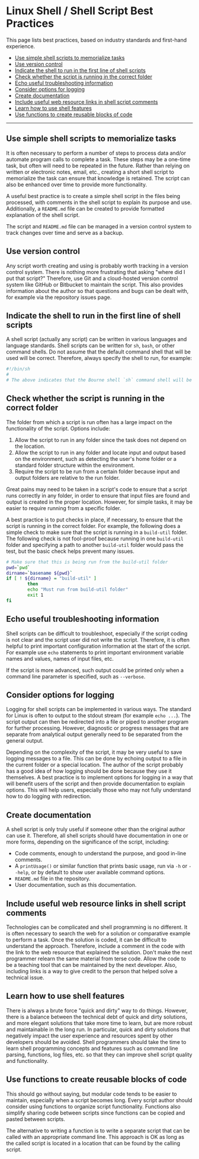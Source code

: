 # Linux Shell / Shell Script Best Practices #

This page lists best practices, based on industry standards and first-hand experience.

* [Use simple shell scripts to memorialize tasks](#use-simple-shell-scripts-to-memorialize-tasks)
* [Use version control](#use-version-control)
* [Indicate the shell to run in the first line of shell scripts](#indicate-the-shell-to-run-in-the-first-line-of-shell-scripts)
* [Check whether the script is running in the correct folder](#check-whether-the-script-is-running-in-the-correct-folder)
* [Echo useful troubleshooting information](#echo-useful-troubleshooting-information)
* [Consider options for logging](#consider-options-for-logging)
* [Create documentation](#create-documentation)
* [Include useful web resource links in shell script comments](#include-useful-web-resource-links-in-shell-script-comments)
* [Learn how to use shell features](#learn-how-to-use-shell-features)
* [Use functions to create reusable blocks of code](#use-functions-to-create-reusable-blocks-of-code)

-----------------

## Use simple shell scripts to memorialize tasks ##

It is often necessary to perform a number of steps to process data and/or automate program calls to complete a task.
These steps may be a one-time task, but often will need to be repeated in the future.
Rather than relying on written or electronic notes, email, etc., creating a short shell script to memorialize
the task can ensure that knowledge is retained.
The script can also be enhanced over time to provide more functionality.

A useful best practice is to create a simple shell script in the files being processed,
with comments in the shell script to explain its purpose and use.
Additionally, a `README.md` file can be created to provide formatted explanation of the shell script.

The script and `README.md` file can be managed in a version control system to track changes over time and serve as a backup.

## Use version control ##

Any script worth creating and using is probably worth tracking in a version control system.
There is nothing more frustrating that asking "where did I put that script?"
Therefore, use Git and a cloud-hosted version control system like GitHub or Bitbucket to maintain the script.
This also provides information about the author so that questions and bugs can be dealt with,
for example via the repository issues page.

## Indicate the shell to run in the first line of shell scripts ##

A shell script (actually any script) can be written in various languages and language standards.
Shell scripts can be written for `sh`, `bash`, or other command shells.
Do not assume that the default command shell that will be used will be correct.
Therefore, always specify the shell to run, for example:

```sh
#!/bin/sh
#
# The above indicates that the Bourne shell `sh` command shell will be used to run the script.
```

## Check whether the script is running in the correct folder ##

The folder from which a script is run often has a large impact on the functionality of the script.
Options include:

1. Allow the script to run in any folder since the task does not depend on the location.
2. Allow the script to run in any folder and locate input and output based on the
environment, such as detecting the user's home folder or a standard folder structure within the environment.
3. Require the script to be run from a certain folder because input and output folders are relative
to the run folder.

Great pains may need to be taken in a script's code to ensure that a script runs correctly in any folder,
in order to ensure that input files are found and output is created in the proper location.
However, for simple tasks, it may be easier to require running from a specific folder.

A best practice is to put checks in place, if necessary, to ensure that the script is running in the
correct folder. For example, the following does a simple check to make sure that
the script is running in a `build-util` folder.
The following check is not fool-proof because running in one `build-util` folder and specifying
a path to another `build-util` folder would pass the test, but the basic check helps prevent many issues.

```sh
# Make sure that this is being run from the build-util folder
pwd=`pwd`
dirname=`basename ${pwd}`
if [ ! ${dirname} = "build-util" ]
        then
        echo "Must run from build-util folder"
        exit 1
fi
```

## Echo useful troubleshooting information ##

Shell scripts can be difficult to troubleshoot, especially if the script coding is not clear
and the script user did not write the script.
Therefore, it is often helpful to print important configuration information
at the start of the script.
For example use `echo` statements to print important environment variable names and values,
names of input files, etc.

If the script is more advanced, such output could be printed only when a command line parameter is specified, such as `--verbose`.

## Consider options for logging ##

Logging for shell scripts can be implemented in various ways.
The standard for Linux is often to output to the stdout stream (for example `echo ...`).
The script output can then be redirected into a file or piped to another program for further processing.
However, diagnostic or progress messages that are separate from analytical output generally
need to be separated from the general output.

Depending on the complexity of the script, it may be very useful to save logging messages to a file.
This can be done by echoing output to a file in the current folder or a special location.
The author of the script probably has a good idea of how logging should be done because
they use it themselves.
A best practice is to implement options for logging in a way that will benefit users of the script
and then provide documentation to explain options.
This will help users, especially those who may not fully understand how to do logging with
redirection.

## Create documentation ##

A shell script is only truly useful if someone other than the original author can use it.
Therefore, all shell scripts should have documentation in one or more forms,
depending on the significance of the script, including:

* Code comments, enough to understand the purpose, and good in-line comments.
* A `printUsage()` or similar function that prints basic usage,
run via `-h` or `--help`, or by default to show user available command options.
* `README.md` file in the repository.
* User documentation, such as this documentation.

## Include useful web resource links in shell script comments ##

Technologies can be complicated and shell programming is no different.
It is often necessary to search the web for a solution or comparative example to perform a task.
Once the solution is coded, it can be difficult to understand the approach.
Therefore, include a comment in the code with the link to the web resource that explained the solution.
Don't make the next programmer relearn the same material from terse code.
Allow the code to be a teaching tool that can be maintained by the next developer.
Also, including links is a way to give credit to the person that helped solve a technical issue.

## Learn how to use shell features ##

There is always a brute force "quick and dirty" way to do things.
However, there is a balance between the technical debt of quick and dirty solutions,
and more elegant solutions that take more time to learn, but are more robust and maintainable in the long run.
In particular, quick and dirty solutions that negatively impact the user experience
and resources spent by other developers should be avoided.
Shell programmers should take the time to learn shell programming concepts and features such
as command line parsing, functions, log files, etc. so that they can improve shell script quality
and functionality.
 
## Use functions to create reusable blocks of code ##

This should go without saying, but modular code tends to be easier to maintain,
especially when a script becomes long.
Every script author should consider using functions to organize script functionality.
Functions also simplify sharing code between scripts since functions can be copied and pasted
between scripts.

The alternative to writing a function is to write a separate script that can be called
with an appropriate command line.
This approach is OK as long as the called script is located in a location that can be found by the calling script.
